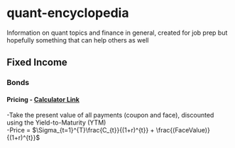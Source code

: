 # quant-encyclopedia
Information on quant topics and finance in general, created for job prep but hopefully something that can help others as well

## Fixed Income

### Bonds

#### Pricing - [Calculator Link](https://www.omnicalculator.com/finance/bond-price)

  -Take the present value of all payments (coupon and face), discounted using the Yield-to-Maturity (YTM) <br>
  -Price = $\Sigma_{t=1}^{T}\frac{C_{t}}{(1+r)^{t}} + \frac{(FaceValue)}{(1+r)^{t}}$
